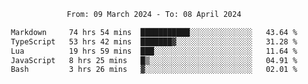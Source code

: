 <div align="center">
<p style="text-align: center;">
<!--START_SECTION:waka-->

```txt
From: 09 March 2024 - To: 08 April 2024

Markdown     74 hrs 54 mins  ███████████░░░░░░░░░░░░░░   43.64 %
TypeScript   53 hrs 42 mins  ███████▓░░░░░░░░░░░░░░░░░   31.28 %
Lua          19 hrs 59 mins  ███░░░░░░░░░░░░░░░░░░░░░░   11.64 %
JavaScript   8 hrs 25 mins   █▒░░░░░░░░░░░░░░░░░░░░░░░   04.91 %
Bash         3 hrs 26 mins   ▓░░░░░░░░░░░░░░░░░░░░░░░░   02.01 %
```

<!--END_SECTION:waka-->
</p>
</div>
